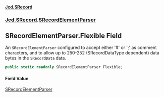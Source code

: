 #### [Jcd.SRecord](index.md 'index')
### [Jcd.SRecord](Jcd.SRecord.md 'Jcd.SRecord').[SRecordElementParser](Jcd.SRecord.SRecordElementParser.md 'Jcd.SRecord.SRecordElementParser')

## SRecordElementParser.Flexible Field

An `SRecordElementParser` configured to accept either '#' or ';' as comment characters,  and to allow up to 250-252 (SRecordDataType dependent) data bytes in the `SRecordData` data.

```csharp
public static readonly SRecordElementParser Flexible;
```

#### Field Value
[SRecordElementParser](Jcd.SRecord.SRecordElementParser.md 'Jcd.SRecord.SRecordElementParser')